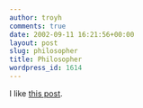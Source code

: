 ```yaml
---
author: troyh
comments: true
date: 2002-09-11 16:21:56+00:00
layout: post
slug: philosopher
title: Philosopher
wordpress_id: 1614
---
```


I like [this post](http://www..com/bb/viewtopic.zsp?t=16145&2).
